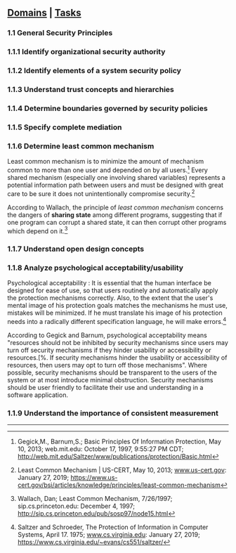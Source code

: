 [Domains](../index.md) | [Tasks](index.md)
---

### 1.1 General Security Principles

### 1.1.1 Identify organizational security authority

### 1.1.2 Identify elements of a system security policy

### 1.1.3 Understand trust concepts and hierarchies

### 1.1.4 Determine boundaries governed by security policies

### 1.1.5 Specify complete mediation

### 1.1.6 Determine least common mechanism

Least common mechanism  is to minimize the amount of mechanism common to more than one user and depended on by all users.[^1] Every shared mechanism (especially one involving shared variables) represents a potential information path between users and must be designed with great care to be sure it does not unintentionally compromise security.[^2]

According to Wallach, the principle of *least common mechanism* concerns the dangers of **sharing state** among different programs, suggesting that if one program can corrupt a shared state, it can then corrupt other programs which depend on it.[^3]
 
### 1.1.7 Understand open design concepts

### 1.1.8 Analyze psychological acceptability/usability
Psychological acceptability
: It is essential that the human interface be designed for ease of use, so that users routinely and automatically apply the protection mechanisms correctly. Also, to the extent that the user's mental image of his protection goals matches the mechanisms he must use, mistakes will be minimized. If he must translate his image of his protection needs into a radically different specification language, he will make errors.[^4]

According to Gegick and Barnum, psychological acceptability means "resources should not be inhibited by security mechanisms since users may turn off security mechanisms if they hinder usability or accessibility or resources.[%. If security mechanisms hinder the usability or accessibility of resources, then users may opt to turn off those mechanisms". Where possible, security mechanisms should be transparent to the users of the system or at most introduce minimal obstruction. Security mechanisms should be user friendly to facilitate their use and understanding in a software application.

### 1.1.9 Understand the importance of consistent measurement

---
[^1]: Gegick,M., Barnum,S.; Basic Principles Of Information Protection, May 10, 2013; web.mit.edu: October 17, 1997, 9:55:27 PM CDT; http://web.mit.edu/Saltzer/www/publications/protection/Basic.html  

[^2]: Least Common Mechanism \| US-CERT, May 10, 2013; www.us-cert.gov: January 27, 2019; https://www.us-cert.gov/bsi/articles/knowledge/principles/least-common-mechanism  

[^3]: Wallach, Dan; Least Common Mechanism, 7/26/1997; sip.cs.princeton.edu: December 4, 1997; http://sip.cs.princeton.edu/pub/sosp97/node15.html

[^4]: Saltzer and Schroeder, The Protection of Information in Computer Systems, April 17. 1975; www.cs.virginia.edu: January 27, 2019; https://www.cs.virginia.edu/~evans/cs551/saltzer/
<!--stackedit_data:
eyJoaXN0b3J5IjpbLTE1NDMzOTQyOTksMTE5NTExMTYyNiwtMT
I0MTQyOTM2NSwtODgzMjU2NjI4LC0yNzY0NTM3MzAsLTU0ODQx
NDc2MSw3MDYyODQwNDYsLTQ3NDY1MzQ5MCwtOTIyMjQ4Njg1LD
E5NTMyMTI3MDMsMTk3NDM4NDcwMiwxNDExNjkwODk0LC0xMTU0
NzA5NzE3LC01ODk3MDI1MzJdfQ==
-->